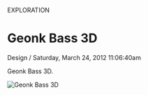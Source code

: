<p class="type">EXPLORATION</p>

# Geonk Bass 3D

<p class="meta">Design  /  Saturday, March 24, 2012 11:06:40am</p>

Geonk Bass 3D.

![Geonk Bass 3D](https://farooq-agent.web.app/assets/images/works/large/7foAinlQ_work_image.jpg)
